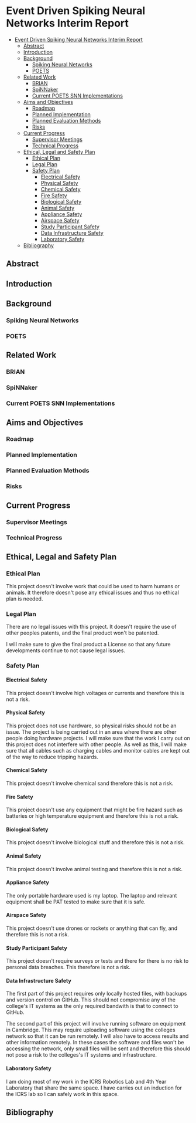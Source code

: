 # Event Driven Spiking Neural Networks Interim Report

- [Event Driven Spiking Neural Networks Interim Report](#event-driven-spiking-neural-networks-interim-report)
  - [Abstract](#abstract)
  - [Introduction](#introduction)
  - [Background](#background)
    - [Spiking Neural Networks](#spiking-neural-networks)
    - [POETS](#poets)
  - [Related Work](#related-work)
    - [BRIAN](#brian)
    - [SpiNNaker](#spinnaker)
    - [Current POETS SNN Implementations](#current-poets-snn-implementations)
  - [Aims and Objectives](#aims-and-objectives)
    - [Roadmap](#roadmap)
    - [Planned Implementation](#planned-implementation)
    - [Planned Evaluation Methods](#planned-evaluation-methods)
    - [Risks](#risks)
  - [Current Progress](#current-progress)
    - [Supervisor Meetings](#supervisor-meetings)
    - [Technical Progress](#technical-progress)
  - [Ethical, Legal and Safety Plan](#ethical-legal-and-safety-plan)
    - [Ethical Plan](#ethical-plan)
    - [Legal Plan](#legal-plan)
    - [Safety Plan](#safety-plan)
      - [Electrical Safety](#electrical-safety)
      - [Physical Safety](#physical-safety)
      - [Chemical Safety](#chemical-safety)
      - [Fire Safety](#fire-safety)
      - [Biological Safety](#biological-safety)
      - [Animal Safety](#animal-safety)
      - [Appliance Safety](#appliance-safety)
      - [Airspace Safety](#airspace-safety)
      - [Study Participant Safety](#study-participant-safety)
      - [Data Infrastructure Safety](#data-infrastructure-safety)
      - [Laboratory Safety](#laboratory-safety)
  - [Bibliography](#bibliography)

## Abstract

## Introduction

## Background

### Spiking Neural Networks

### POETS

## Related Work

### BRIAN

### SpiNNaker

### Current POETS SNN Implementations

## Aims and Objectives

[//]: # (it is often to clearly identify the high-level objectives, in a sub-section on their own. Given the vague project description, how have you refined it into more meaningful goals? There are quite a few directions that could be taken in this area - what have you chosen to prioritise, and why? Make sure you try to define what success would like at a high-level.)

### Roadmap

[//]: # (this could be either a coarse-grain chunky road-map, or a more detailed plan - ideally it would be both, with the former aligned with your goals, and the latter describing what you've done or are about to do.)

### Planned Implementation

### Planned Evaluation Methods

[//]: # (it's possible you're planning on addressing this elsewhere, but make sure you have split between: The metrics you're using to evaluate performance and/or the definition of success The methods you're planning to use to actually measure that performance, and why getting particular results would support any claim that something is good. The first one is more associated with the our high-level objectives, while the second is associated with how you plan to evaluate it once it is built \(which is what is implied here\).)

### Risks

## Current Progress

### Supervisor Meetings

### Technical Progress

## Ethical, Legal and Safety Plan

[//]: # (The Ethical, Legal and Safety Plan must detail what are the issues in this are relevant to your project, showing how you will comply with best practice. If there are no such issues \(the case for 80\% of all projects\) you must nevertheless show here that you have considered these issues and detail why they will not apply to your project. Information will be provided on the project web pages about Ethical, Legal and Safety matters.)

### Ethical Plan

This project doesn't involve work that could be used to harm humans or animals. It therefore doesn't pose any ethical issues and thus no ethical plan is needed.

### Legal Plan

There are no legal issues with this project. It doesn't require the use of other peoples patents, and the final product won't be patented.

I will make sure to give the final product a License so that any future developments continue to not cause legal issues.

### Safety Plan

#### Electrical Safety

This project doesn't involve high voltages or currents and therefore this is not a risk.

#### Physical Safety

This project does not use hardware, so physical risks should not be an issue. The project is being carried out in an area where there are other people doing hardware projects. I will make sure that the work I carry out on this project does not interfere with other people. As well as this, I will make sure that all cables such as charging cables and monitor cables are kept out of the way to reduce tripping hazards.

#### Chemical Safety

This project doesn't involve chemical sand therefore this is not a risk.

#### Fire Safety

This project doesn't use any equipment that might be fire hazard such as batteries or high temperature equipment and therefore this is not a risk.

#### Biological Safety

This project doesn't involve biological stuff and therefore this is not a risk.

#### Animal Safety

This project doesn't involve animal testing and therefore this is not a risk.

#### Appliance Safety

The only portable hardware used is my laptop. The laptop and relevant equipment shall be PAT tested to make sure that it is safe.

#### Airspace Safety

This project doesn't use drones or rockets or anything that can fly, and therefore this is not a risk.

#### Study Participant Safety

This project doesn't require surveys or tests and there for there is no risk to personal data breaches. This therefore is not a risk.

#### Data Infrastructure Safety

The first part of this project requires only locally hosted files, with backups and version control on GitHub. This should not compromise any of the college's IT systems as the only required bandwith is that to connect to GitHub.

The second part of this project will involve running software on equipment in Cambridge. This may require uploading software using the colleges network so that it can be run remotely. I will also have to access results and other information remotely. In these cases the software and files won't be accessing the network, only small files will be sent and therefore this should not pose a risk to the colleges's IT systems and infrastructure.

#### Laboratory Safety

I am doing most of my work in the ICRS Robotics Lab and 4th Year Laboratory that share the same space. I have carries out an induction for the ICRS lab so I can safely work in this space.

## Bibliography